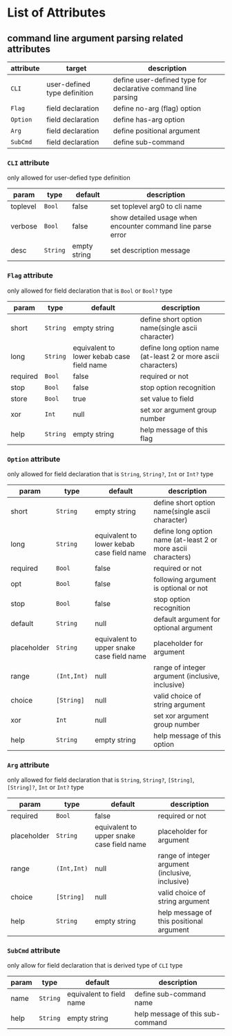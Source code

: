 # List of Attributes
## command line argument parsing related attributes

| **attribute** | **target**                   | **description**                                               |
|---------------|------------------------------|---------------------------------------------------------------|
| ``CLI``       | user-defined type definition | define user-defined type for declarative command line parsing |
| ``Flag``      | field declaration            | define no-arg (flag) option                                   |
| ``Option``    | field declaration            | define has-arg option                                         |
| ``Arg``       | field declaration            | define positional argument                                    |
| ``SubCmd``    | field declaration            | define sub-command                                            |

### ``CLI`` attribute
only allowed for user-defied type definition

| **param** | **type**   | **default**  | **description**                                             |
|-----------|------------|--------------|-------------------------------------------------------------|
| toplevel  | ``Bool``   | false        | set toplevel arg0 to cli name                               |
| verbose   | ``Bool``   | false        | show detailed usage when encounter command line parse error |
| desc      | ``String`` | empty string | set description message                                     |

### ``Flag`` attribute
only allowed for field declaration that is ``Bool`` or ``Bool?`` type

| **param** | **type**   | **default**                               | **description**                                               |
|-----------|------------|-------------------------------------------|---------------------------------------------------------------|
| short     | ``String`` | empty string                              | define short option name(single ascii character)              |
| long      | ``String`` | equivalent to lower kebab case field name | define long option name (at-least 2 or more ascii characters) |
| required  | ``Bool``   | false                                     | required or not                                               |
| stop      | ``Bool``   | false                                     | stop option recognition                                       |
| store     | ``Bool``   | true                                      | set value to field                                            |
| xor       | ``Int``    | null                                      | set xor argument group number                                 |
| help      | ``String`` | empty string                              | help message of this flag                                     |


### ``Option`` attribute
only allowed for field declaration that is ``String``, ``String?``, ``Int`` or ``Int?`` type

| **param**   | **type**      | **default**                               | **description**                                               |
|-------------|---------------|-------------------------------------------|---------------------------------------------------------------|
| short       | ``String``    | empty string                              | define short option name(single ascii character)              |
| long        | ``String``    | equivalent to lower kebab case field name | define long option name (at-least 2 or more ascii characters) |
| required    | ``Bool``      | false                                     | required or not                                               |
| opt         | ``Bool``      | false                                     | following argument is optional or not                         |
| stop        | ``Bool``      | false                                     | stop option recognition                                       |
| default     | ``String``    | null                                      | default argument for optional argument                        |
| placeholder | ``String``    | equivalent to upper snake case field name | placeholder for argument                                      |
| range       | ``(Int,Int)`` | null                                      | range of integer argument (inclusive, inclusive)              |
| choice      | ``[String]``  | null                                      | valid choice of string argument                               |
| xor         | ``Int``       | null                                      | set xor argument group number                                 |
| help        | ``String``    | empty string                              | help message of this option                                   |


### ``Arg`` attribute
only allowed for field declaration that is ``String``, ``String?``, ``[String]``, ``[String]?``, ``Int`` or ``Int?`` type

| **param**   | **type**      | **default**                               | **description**                                  |
|-------------|---------------|-------------------------------------------|--------------------------------------------------|
| required    | ``Bool``      | false                                     | required or not                                  |
| placeholder | ``String``    | equivalent to upper snake case field name | placeholder for argument                         |
| range       | ``(Int,Int)`` | null                                      | range of integer argument (inclusive, inclusive) |
| choice      | ``[String]``  | null                                      | valid choice of string argument                  |
| help        | ``String``    | empty string                              | help message of this positional argument         |

### ``SubCmd`` attribute
only allow for field declaration that is derived type of ``CLI`` type

| **param** | **type**   | **default**              | **description**                  |
|-----------|------------|--------------------------|----------------------------------|
| name      | ``String`` | equivalent to field name | define sub-command name          |
| help      | ``String`` | empty string             | help message of this sub-command |
